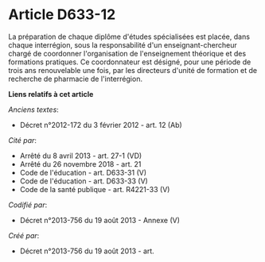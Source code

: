 # Article D633-12

La préparation de chaque diplôme d'études spécialisées est placée, dans chaque interrégion, sous la responsabilité d'un
enseignant-chercheur chargé de coordonner l'organisation de l'enseignement théorique et des formations pratiques. Ce
coordonnateur est désigné, pour une période de trois ans renouvelable une fois, par les directeurs d'unité de formation et de
recherche de pharmacie de l'interrégion.

**Liens relatifs à cet article**

_Anciens textes_:

  - Décret n°2012-172 du 3 février 2012 - art. 12 (Ab)

_Cité par_:

  - Arrêté du 8 avril 2013 - art. 27-1 (VD)
  - Arrêté du 26 novembre 2018 - art. 21
  - Code de l'éducation - art. D633-31 (V)
  - Code de l'éducation - art. D633-33 (V)
  - Code de la santé publique - art. R4221-33 (V)

_Codifié par_:

  - Décret n°2013-756 du 19 août 2013 -  Annexe (V)

_Créé par_:

  - Décret n°2013-756 du 19 août 2013 - art.
